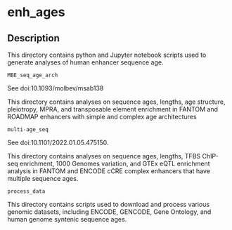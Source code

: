 # enh_ages

## Description

This directory contains python and Jupyter notebook scripts used to generate analyses of human enhancer sequence age. 

    MBE_seq_age_arch
  
  See doi:10.1093/molbev/msab138
  
  This directory contains analyses on sequence ages, lengths, age structure, pleiotropy, MPRA, and transposable element enrichment in FANTOM and ROADMAP enhancers with simple and complex age architectures

    multi-age_seq

  See doi:10.1101/2022.01.05.475150. 
  
  This directory contains analyses on sequence ages, lengths, TFBS ChIP-seq enrichment, 1000 Genomes variation, and GTEx eQTL enrichment analysis in FANTOM and ENCODE cCRE complex enhancers that have multiple sequence ages. 
  
    process_data
    
  This directory contains scripts used to download and process various genomic datasets, including ENCODE, GENCODE, Gene Ontology, and human genome syntenic sequence ages. 
